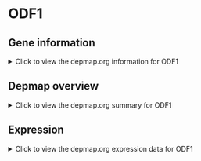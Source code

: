 <h1>ODF1</h1>

<h2>Gene information</h2>
<details>
  <summary>Click to view the depmap.org information for ODF1</summary>
  <p><a href="https://depmap.org/portal/gene/ODF1?tab=about" target="_BLANK">Open page in a new tab...</a></p>
  <iframe src="https://depmap.org/portal/gene/ODF1?tab=about" style="border:none;width:100%;height:800px"></iframe>
</details>

<h2>Depmap overview</h2>
<details>
  <summary>Click to view the depmap.org summary for ODF1</summary>
  <p><a href="https://depmap.org/portal/gene/ODF1?tab=overview" target="_BLANK">Open page in a new tab...</a></p>
  <iframe src="https://depmap.org/portal/gene/ODF1?tab=overview" style="border:none;width:100%;height:800px"></iframe>
</details>

<h2>Expression</h2>
<details>
  <summary>Click to view the depmap.org expression data for ODF1</summary>
  <p><a href="https://depmap.org/portal/gene/ODF1?tab=characterization" target="_BLANK">Open page in a new tab...</a></p>
  <iframe src="https://depmap.org/portal/gene/ODF1?tab=characterization" style="border:none;width:100%;height:800px"></iframe>
</details>


<!--
<h2>Reactome Pathway diagram</h2>
<details>
  <summary>Click to view the Reactome pathway for ODF1</summary>
  <p><a href="PURL" target="_BLANK">Open page in a new tab...</a></p>
  PNAME
</details>
-->


